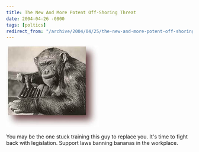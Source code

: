 ```yaml
---
title: The New And More Potent Off-Shoring Threat
date: 2004-04-26 -0800
tags: [poltics]
redirect_from: "/archive/2004/04/25/the-new-and-more-potent-off-shoring-threat.aspx/"
---
```


![The Hidden Off-Shoring Threat](/images/monkey.jpg)

You may be the one stuck training this guy to replace you. It's time to
fight back with legislation. Support laws banning bananas in the
workplace.

